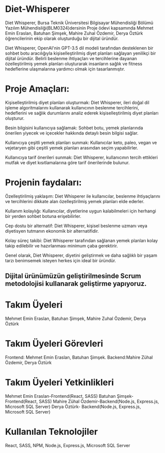 # Diet-Whisperer

Diet Whisperer, Bursa Teknik Üniversitesi Bilgisayar Mühendisliği Bölümü Yazılım Mühendisliği(BLM0324)dersinin Proje ödevi kapsamında Mehmet Emin Eraslan, Batuhan Şimşek, Mahire Zuhal Özdemir, Derya Öztürk öğrencilerinin ekip olarak oluşturduğu bir dijital üründür.

Diet Whisperer, OpenAI'nin GPT-3.5 dil modeli tarafından desteklenen bir sohbet botu aracılığıyla kişiselleştirilmiş diyet planları sağlayan yenilikçi bir dijital üründür. Belirli beslenme ihtiyaçları ve tercihlerine dayanan özelleştirilmiş yemek planları oluşturarak insanların sağlık ve fitness hedeflerine ulaşmalarına yardımcı olmak için tasarlanmıştır.

# Proje Amaçları:

Kişiselleştirilmiş diyet planları oluşturmak: Diet Whisperer, ileri doğal dil işleme algoritmalarını kullanarak kullanıcının beslenme tercihlerini, hedeflerini ve sağlık durumlarını analiz ederek kişiselleştirilmiş diyet planları oluşturur.

Besin bilgisini kullanıcıya sağlamak: Sohbet botu, yemek planlarında önerilen yiyecek ve içecekler hakkında detaylı besin bilgisi sağlar.

Kullanıcıya çeşitli yemek planları sunmak: Kullanıcılar keto, paleo, vegan ve vejetaryen gibi çeşitli yemek planları arasından seçim yapabilirler.

Kullanıcıya tarif önerileri sunmak: Diet Whisperer, kullanıcının tercih ettikleri mutfak ve diyet kısıtlamalarına göre tarif önerilerinde bulunur.


# Projenin faydaları:

Özelleştirilmiş yaklaşım: Diet Whisperer ile kullanıcılar, beslenme ihtiyaçlarını ve tercihlerini dikkate alan özelleştirilmiş yemek planları elde ederler.

Kullanım kolaylığı: Kullanıcılar, diyetlerine uygun kalabilmeleri için herhangi bir yerden sohbet botuna erişebilirler.

Cep dostu bir alternatif: Diet Whisperer, kişisel beslenme uzmanı veya diyetisyen tutmanın ekonomik bir alternatifidir.

Kolay süreç takibi: Diet Whisperer tarafından sağlanan yemek planları kolay takip edilebilir ve hazırlanması minimum çaba gerektirir.


Genel olarak, Diet Whisperer, diyetini geliştirmek ve daha sağlıklı bir yaşam tarzı benimsemek isteyen herkes için ideal bir üründür.

## Dijital ürünümüzün geliştirilmesinde Scrum metodolojisi kullanarak geliştirme yapıyoruz.

# Takım Üyeleri
Mehmet Emin Eraslan, Batuhan Şimşek, Mahire Zuhal Özdemir, Derya Öztürk

# Takım Üyeleri Görevleri 
Frontend: Mehmet Emin Eraslan, Batuhan Şimşek. 
Backend:Mahire Zühal Özdemir, Derya Öztürk

# Takım Üyeleri Yetkinlikleri
Mehmet Emin Eraslan-Frontend(React, SASS)
Batuhan Şimşek-Frontend(React, SASS)
Mahire Zühal Özdemir-Backend(Node.js, Express.js, Microsoft SQL Server)
Derya Öztürk- Backend(Node.js, Express.js, Microsoft SQL Server)

# Kullanılan Teknolojiler
React, SASS, NPM, Node.js, Express.js, Microsoft SQL Server
